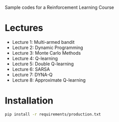 Sample codes for a Reinforcement Learning Course

# Lectures

- Lecture 1: Multi-armed bandit
- Lecture 2: Dynamic Programming
- Lecture 3: Monte Carlo Methods
- Lecture 4: Q-learning
- Lecture 5: Double Q-learning
- Lecture 6: SARSA
- Lecture 7: DYNA-Q
- Lecture 8: Approximate Q-learning

# Installation

```bash
pip install -r requirements/production.txt
```
